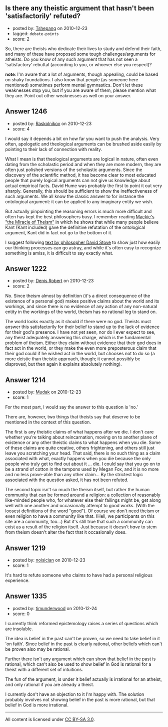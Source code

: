 ## Is there any theistic argument that hasn't been 'satisfactorily' refuted?

- posted by: [Tshepang](https://stackexchange.com/users/-1/141-tshepang) on 2010-12-23
- tagged: `debate-points`
- score: 2

So, there are theists who dedicate their lives to study and defend their faith, and many of these have proposed some tough challenges/arguments for atheists. Do you know of any such argument that has not seen a 'satisfactory' rebuttal (according to you, or whoever else you respect)?

__note__: I'm aware that a lot of arguments, though appealing, could be based on shaky foundations. I also know that people (as someone here mentioned) sometimes perform mental gymnastics. Don't let these weaknesses stop you, but if you are aware of them, please mention what they are. Point out other weaknesses as well on your answer.


## Answer 1246

- posted by: [Raskolnikov](https://stackexchange.com/users/-1/144-raskolnikov) on 2010-12-23
- score: 4

I would say it depends a bit on how far you want to push the analysis. Very often, apologetic and theological arguments can be brushed aside easily by pointing to their lack of connection with reality.

What I mean is that theological arguments are logical in nature, often even dating from the scholastic period and when they are more modern, they are often just polished versions of the scholastic arguments. Since the discovery of the scientific method, it has become clear to most educated people that purely logical arguments can not give us knowledge about actual empirical facts. David Hume was probably the first to point it out very sharply. Generally, this should be sufficient to show the ineffectiveness of such arguments. We all know the classic answer to for instance the ontological argument: it can be applied to any imaginary entity we wish.

But actually pinpointing the reasoning errors is much more difficult and often has kept the best philosophers busy. I remember reading [Mackie's "the Miracle of Theism"](http://www.amazon.com/Miracle-Theism-Arguments-Against-Existence/dp/019824682X) in which he shows that while many people believe Kant (Kant included) gave the definitive refutation of the ontological argument, Kant did in fact not go to the bottom of it.

I suggest following [text by philosopher David Stove](http://web.maths.unsw.edu.au/~jim/wrongthoughts.html) to show just how easily our thinking processes can go astray, and while it's often easy to recognize something is amiss, it is difficult to say exactly what.


## Answer 1222

- posted by: [Denis Robert](https://stackexchange.com/users/-1/122-denis-robert) on 2010-12-23
- score: 2

No. Since theism almost by definition (it's a direct consequence of the existence of a personal god) makes positive claims about the world and its workings, and since there is no evidence of any action of any non-natural entity in the workings of the world, theism has no rational leg to stand on.

The world looks exactly as it should if there were no god. Theists must answer this satisfactorily for their belief to stand up to the lack of evidence for their god's presence. I have not yet seen, nor do I ever expect to see, any theist adequately answering this charge, which is the fundamental problem of theism. Either they claim without evidence that their god does in fact act in the world, or they make the even more preposterous claim that their god could if he wished act in the world, but chooses not to do so (a more deistic than theistic approach, though; it cannot possibly be disproved, but then again it explains absolutely nothing).



## Answer 1214

- posted by: [Mudak](https://stackexchange.com/users/-1/205-mudak) on 2010-12-23
- score: 1

For the most part, I would say the answer to this question is 'no.'  

There are, however, two things that theists say that deserve to be mentioned in the context of this question.

The first is any theistic claims of what happens after we die.  I don't care whether you're talking about reincarnation, moving on to another plane of existence or any other theistic claims to what happens when you die.  Some of these claims are quite creative, others frightening, and others still just leave you scratching your head.  That said, there is no such thing as a claim associated with what, exactly happens when you die because the only people who truly get to find out about it ... die.  I could say that you go on to be a strand of cotton in the tampons used by Megan Fox, and it is no more and no less prove-able than any other claim...  By the strictest logic associated with the question asked, it has not been refuted.

The second topic isn't so much the theism itself, but rather the human community that can be formed around a religion: a collection of reasonably like-minded people who, for whatever else their failings might be, get along well with one another and occasionally attempt to good works.  (With the loosest definitions of the word "good").  Of course we don't need theism or even religion to have a community like that.  (Hell, we participants on this site are a community, too...)  But it's still true that such a community can exist as a result of the religion itself.  Just because it doesn't *have* to stem from theism doesn't alter the fact that it occasionally does.  


## Answer 1219

- posted by: [noisician](https://stackexchange.com/users/-1/90-noisician) on 2010-12-23
- score: 1

It's hard to refute someone who claims to have had a personal religious experience. 


## Answer 1335

- posted by: [timunderwood](https://stackexchange.com/users/-1/428-timunderwood) on 2010-12-24
- score: 0

I currently think reformed epistemology raises a series of questions which are insoluble.

The idea is belief in the past can't be proven, so we need to take belief in it 'on faith'. Since belief in the past is clearly rational, other beliefs which can't be proven also may be rational.

Further there isn't any argument which can show that belief in the past is rational, which can't also be used to show belief in God is rational for a theist with a different set of intuitions.

The fun of the argument, is under it belief actually is irrational for an atheist, and only rational if you are already a theist.

I currently don't have an objection to it I'm happy with. The solution probably involves not showing belief in the past is more rational, but that belief in God is more irrational.



---

All content is licensed under [CC BY-SA 3.0](https://creativecommons.org/licenses/by-sa/3.0/).
